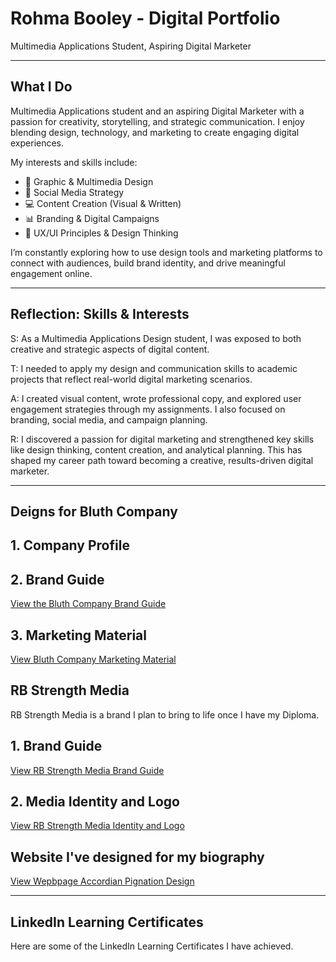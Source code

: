 # Rohma Booley - Digital Portfolio
Multimedia Applications Student, Aspiring Digital Marketer

---

## What I Do

Multimedia Applications student and an aspiring Digital Marketer with a passion for creativity, storytelling, and strategic communication. I enjoy blending design, technology, and marketing to create engaging digital experiences.

My interests and skills include:

- 🎨 Graphic & Multimedia Design
- 📱 Social Media Strategy
- 💻 Content Creation (Visual & Written)
- 📊 Branding & Digital Campaigns
- 🧠 UX/UI Principles & Design Thinking

I’m constantly exploring how to use design tools and marketing platforms to connect with audiences, build brand identity, and drive meaningful engagement online.

---

## Reflection: Skills & Interests

S: As a Multimedia Applications Design student, I was exposed to both creative and strategic aspects of digital content.

T: I needed to apply my design and communication skills to academic projects that reflect real-world digital marketing scenarios.

A: I created visual content, wrote professional copy, and explored user engagement strategies through my assignments. I also focused on branding, social media, and campaign planning.

R: I discovered a passion for digital marketing and strengthened key skills like design thinking, content creation, and analytical planning. This has shaped my career path toward becoming a creative, results-driven digital marketer.

---

## Deigns for Bluth Company
## 1. Company Profile

## 2. Brand Guide
[View the Bluth Company Brand Guide](https://github.com/rohs-b/Bluth-Company-Brand-Guide.git)

## 3. Marketing Material
[View Bluth Company Marketing Material](https://github.com/rohs-b/Bluth-Company-Marketing-Material.git)

## RB Strength Media
RB Strength Media is a brand I plan to bring to life once I have my Diploma. 
## 1. Brand Guide
[View RB Strength Media Brand Guide](https://github.com/rohs-b/RB-Strength-Media.git)
## 2. Media Identity and Logo
[View RB Strength Media Identity and Logo](https://github.com/rohs-b/RB-Strength-Media-Identity-and-Logo.git)

## Website I've designed for my biography
[View Wepbpage Accordian Pignation Design](https://github.com/rohs-b/Webpage-Accordian-Pignation-Design.git)

---

## LinkedIn Learning Certificates
Here are some of the LinkedIn Learning Certificates I have achieved.

